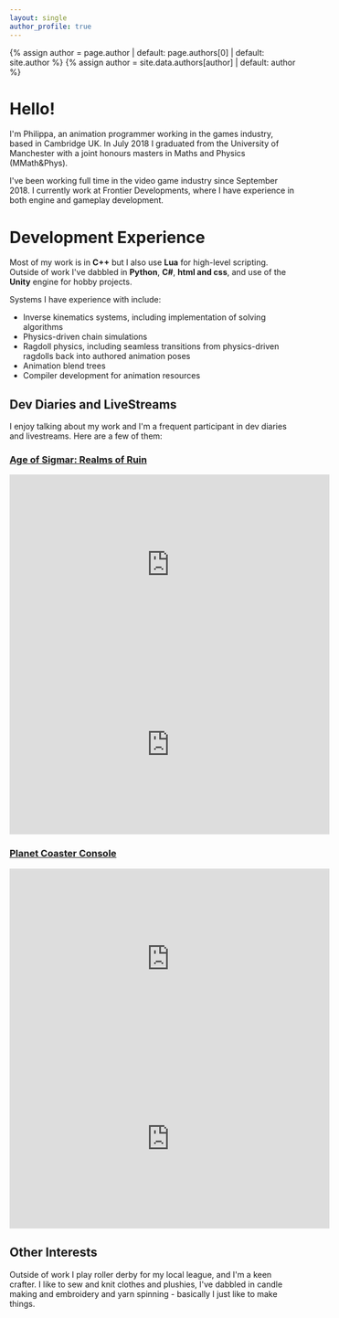 ```yaml
---
layout: single
author_profile: true
---
```


{% assign author = page.author | default: page.authors[0] | default: site.author %}
{% assign author = site.data.authors[author] | default: author %}

# Hello!

I'm Philippa, an animation programmer working in the games industry, based in Cambridge UK. 
In July 2018 I graduated from the University of Manchester with a joint honours masters in Maths and Physics (MMath&Phys).  

I've been working full time in the video game industry since September 2018. 
I currently work at Frontier Developments, where I have experience in both engine and gameplay development.

# Development Experience
Most of my work is in **C++** but I also use **Lua** for high-level scripting.
Outside of work I've dabbled in **Python**, **C#**, **html and css**, and use of the **Unity** engine for hobby projects. 

Systems I have experience with include:
- Inverse kinematics systems, including implementation of solving algorithms 
- Physics-driven chain simulations
- Ragdoll physics, including seamless transitions from physics-driven ragdolls back into authored animation poses
- Animation blend trees
- Compiler development for animation resources 


## Dev Diaries and LiveStreams
I enjoy talking about my work and I'm a frequent participant in dev diaries and livestreams. Here are a few of them:

### [Age of Sigmar: Realms of Ruin](/titles/RealmsOfRuin)
<div class="video-grid-container">
    <div class = "video-grid-cell">
    <iframe title="Age of Sigmar Realms of Ruin Livestream - Faction Focus: Stormcast Eternals" width="560" height="315" src="https://www.youtube.com/embed/xmsbFVV1JQM" frameborder="0" allow="autoplay; encrypted-media" allowfullscreen></iframe>
    </div>
    <div class = "video-grid-cell">
    <iframe title="Age of Sigmar Realms of Ruin - A Message from the Devs" width="560" height="315" src="https://www.youtube.com/embed/kIQvQfNF0I4" frameborder="0" allow="autoplay; encrypted-media" allowfullscreen></iframe>
    </div>
</div>

### [Planet Coaster Console](/titles/CoasterConsole)
<div class="video-grid-container">
    <div class = "video-grid-cell">
    <iframe title="Planet Coaster Console - Expanding the Experience" width="560" height="315" src="https://www.youtube.com/embed/NhIi4eXm_WI" frameborder="0" allow="autoplay; encrypted-media" allowfullscreen></iframe>
    </div>
    <div class = "video-grid-cell">
    <iframe title="Planet Coaster Console - More Ways to Play" width="560" height="315" src="https://www.youtube.com/embed/RX4f68-aoJA" frameborder="0" allow="autoplay; encrypted-media" allowfullscreen></iframe>
    </div>
</div>

## Other Interests

Outside of work I play roller derby for my local league, and I'm a keen crafter. I like to sew and knit clothes and plushies, I've dabbled in candle making and embroidery and yarn spinning - basically I just like to make things. 
